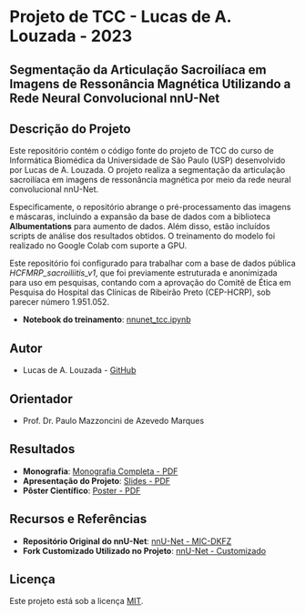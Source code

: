 # Projeto de TCC - Lucas de A. Louzada - 2023

## Segmentação da Articulação Sacroilíaca em Imagens de Ressonância Magnética Utilizando a Rede Neural Convolucional nnU-Net

## Descrição do Projeto

Este repositório contém o código fonte do projeto de TCC do curso de Informática Biomédica da Universidade de São Paulo (USP) desenvolvido por Lucas de A. Louzada. O projeto realiza a segmentação da articulação sacroilíaca em imagens de ressonância magnética por meio da rede neural convolucional nnU-Net.

Especificamente, o repositório abrange o pré-processamento das imagens e máscaras, incluindo a expansão da base de dados com a biblioteca **Albumentations** para aumento de dados. Além disso, estão incluídos scripts de análise dos resultados obtidos. O treinamento do modelo foi realizado no Google Colab com suporte a GPU.

Este repositório foi configurado para trabalhar com a base de dados pública *HCFMRP_sacroiliitis_v1*, que foi previamente estruturada e anonimizada para uso em pesquisas, contando com a aprovação do Comitê de Ética em Pesquisa do Hospital das Clínicas de Ribeirão Preto (CEP-HCRP), sob parecer número 1.951.052.

- **Notebook do treinamento**: [nnunet_tcc.ipynb](https://github.com/LLouzada/tcc/blob/master/nnunet_tcc.ipynb)

## Autor

- Lucas de A. Louzada - [GitHub](https://github.com/LLouzada)

## Orientador

- Prof. Dr. Paulo Mazzoncini de Azevedo Marques

## Resultados

- **Monografia**: [Monografia Completa - PDF](https://github.com/LLouzada/preprocess-segmentation-nnunet/blob/master/projeto_final/TCC_L_Louzada-final.pdf)
- **Apresentação do Projeto**: [Slides - PDF](https://github.com/LLouzada/preprocess-segmentation-nnunet/blob/master/projeto_final/TCC%20-%20apresenta%C3%A7%C3%A3o%20-%20LLouzada.pdf)
- **Pôster Científico**: [Poster - PDF](https://github.com/LLouzada/preprocess-segmentation-nnunet/blob/master/projeto_final/Poster-Lucas_Louzada.pdf)

## Recursos e Referências

- **Repositório Original do nnU-Net**: [nnU-Net - MIC-DKFZ](https://github.com/MIC-DKFZ/nnUNet)
- **Fork Customizado Utilizado no Projeto**: [nnU-Net - Customizado](https://github.com/LLouzada/nnUNet)

## Licença

Este projeto está sob a licença [MIT](https://opensource.org/licenses/MIT).
